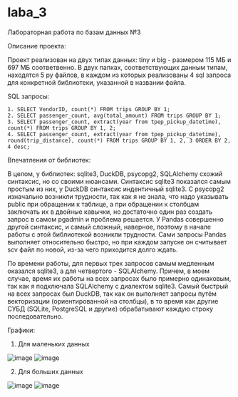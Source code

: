 # laba_3
Лабораторная работа по базам данных №3

Описание проекта:

Проект реализован на двух типах данных: tiny и big - размером 115 МБ и 697 МБ соответвенно. В двух папках, соответствующих данным типам, находятся 5 py файлов, в каждом из которых реализованы 4 sql запроса для конкретной библиотеки, указанной в названии файла.

SQL запросы:

    1. SELECT VendorID, count(*) FROM trips GROUP BY 1;
    2. SELECT passenger_count, avg(total_amount) FROM trips GROUP BY 1;
    3. SELECT passenger_count, extract(year from tpep_pickup_datetime), count(*) FROM trips GROUP BY 1, 2;
    4. SELECT passenger_count, extract(year from tpep_pickup_datetime), round(trip_distance), count(*) FROM trips GROUP BY 1, 2, 3 ORDER BY 2, 4 desc;

Впечатления от библиотек:

В целом, у библиотек: sqlite3, DuckDB, psycopg2, SQLAlchemy схожий синтаксис, но со своими нюансами. Синтаксис sqlite3 показался самым простым из них, у DuckDB синтаксис индентичный sqlite3. С psycopg2 изначально возникли трудности, так как я не знала, что надо указывать public при обращении к таблице, а при обращении к столбцам заключать их в двойные кавычки, но достаточно один раз создать запрос в самом pgadmin и проблема решается. У Pandas совершенно другой синтаксис, и самый сложный, наверное, поэтому в начале работы с этой библиотекой возникли трудности. Сами запросы Pandas выполняет относительно быстро, но при каждом запуске он считывает scv файл по новой, из-за чего приходится долго ждать.

По времени работы, для первых трех запросов самым медленным оказался sqlite3, а для четвертого - SQLAlchemy. Причем, в моем случае, время их работы на всех запросах было примерно одинаковым, так как я подключала SQLAlchemy с диалектом sqlite3. Самый быстрый на всех запросах был DuckDB, так как он выполняет запросы путём векторизации (ориентированной на столбцы), в то время как другие СУБД (SQLite, PostgreSQL и другие) обрабатывают каждую строку последовательно. 

Графики:

1) Для маленьких данных

![image](https://github.com/rolik00/laba_3/assets/148611487/dede7e0b-38da-4045-8f73-a6908604787e)
![image](https://github.com/rolik00/laba_3/assets/148611487/c5bf8ad0-7475-4583-9aab-35b74b9c262e)

2) Для больших данных

![image](https://github.com/rolik00/laba_3/assets/148611487/c5fdc1f1-0ecb-407e-8c45-11173e1e98f2)
![image](https://github.com/rolik00/laba_3/assets/148611487/fad3e2bb-01e7-4a40-93cb-76cc4de61d01)
